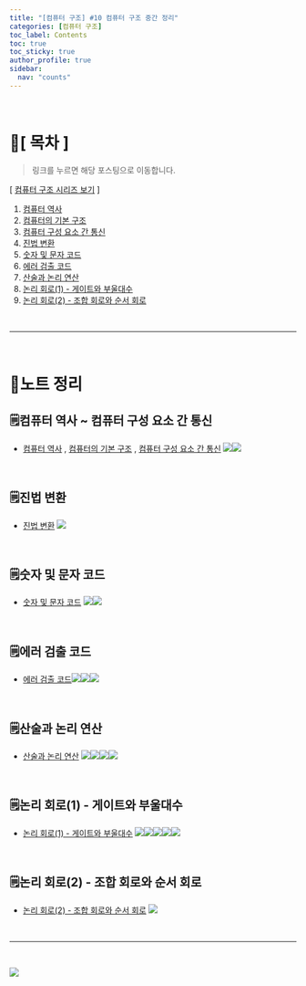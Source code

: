```yaml
---
title: "[컴퓨터 구조] #10 컴퓨터 구조 중간 정리"
categories: [컴퓨터 구조]
toc_label: Contents
toc: true
toc_sticky: true
author_profile: true
sidebar:
  nav: "counts"
---
```


<br>

# 🔖[ 목차 ]

> 링크를 누르면 해당 포스팅으로 이동합니다.

[ [컴퓨터 구조 시리즈 보기](https://velog.io/@sieunpark/series/Computer-Structure) ]

1. [컴퓨터 역사](https://velog.io/@sieunpark/Computer-Structure-%EC%BB%B4%ED%93%A8%ED%84%B0-%EC%97%AD%EC%82%AC)
2. [컴퓨터의 기본 구조](https://velog.io/@sieunpark/Computer-Structure-%EC%BB%B4%ED%93%A8%ED%84%B0%EC%9D%98-%EA%B8%B0%EB%B3%B8-%EA%B5%AC%EC%A1%B0)
3. [컴퓨터 구성 요소 간 통신](https://velog.io/@sieunpark/Computer-Structure-%EC%BB%B4%ED%93%A8%ED%84%B0-%EA%B5%AC%EC%84%B1-%EC%9A%94%EC%86%8C-%EA%B0%84-%ED%86%B5%EC%8B%A0)
4. [진법 변환](https://velog.io/@sieunpark/Computer-Structure-%EC%A7%84%EB%B2%95-%EB%B3%80%ED%99%98)
5. [숫자 및 문자 코드](https://velog.io/@sieunpark/Computer-Structure-%EC%88%AB%EC%9E%90-%EB%B0%8F-%EB%AC%B8%EC%9E%90-%EC%BD%94%EB%93%9C)
6. [에러 검출 코드](https://velog.io/@sieunpark/Computer-Structure-%EC%97%90%EB%9F%AC-%EA%B2%80%EC%B6%9C-%EC%BD%94%EB%93%9C)
7. [산술과 논리 연산](https://velog.io/@sieunpark/Computer-Structure-%EC%82%B0%EC%88%A0%EA%B3%BC-%EB%85%BC%EB%A6%AC-%EC%97%B0%EC%82%B0)
8. [논리 회로(1) - 게이트와 부울대수](https://velog.io/@sieunpark/Computer-Structure-%EB%85%BC%EB%A6%AC-%ED%9A%8C%EB%A1%9C1-%EA%B2%8C%EC%9D%B4%ED%8A%B8%EC%99%80-%EB%B6%80%EC%9A%B8%EB%8C%80%EC%88%98)
9. [논리 회로(2) - 조합 회로와 순서 회로](https://velog.io/@sieunpark/Computer-Structure-%EB%85%BC%EB%A6%AC-%ED%9A%8C%EB%A1%9C2-%EC%A1%B0%ED%95%A9-%ED%9A%8C%EB%A1%9C%EC%99%80-%EC%88%9C%EC%84%9C-%ED%9A%8C%EB%A1%9C)

<br>

---

<br>

# 📒노트 정리

## 🗒️컴퓨터 역사 ~ 컴퓨터 구성 요소 간 통신

- [컴퓨터 역사](https://velog.io/@sieunpark/Computer-Structure-%EC%BB%B4%ED%93%A8%ED%84%B0-%EC%97%AD%EC%82%AC) , [컴퓨터의 기본 구조](https://velog.io/@sieunpark/Computer-Structure-%EC%BB%B4%ED%93%A8%ED%84%B0%EC%9D%98-%EA%B8%B0%EB%B3%B8-%EA%B5%AC%EC%A1%B0) , [컴퓨터 구성 요소 간 통신](https://velog.io/@sieunpark/Computer-Structure-%EC%BB%B4%ED%93%A8%ED%84%B0-%EA%B5%AC%EC%84%B1-%EC%9A%94%EC%86%8C-%EA%B0%84-%ED%86%B5%EC%8B%A0)
  ![](https://velog.velcdn.com/images/sieunpark/post/1993e778-4026-42c8-9826-cb602d9ce838/image.png)![](https://velog.velcdn.com/images/sieunpark/post/3fdb48f2-f207-4661-8c9e-9a800fc21c58/image.png)

<br>

## 🗒️진법 변환

- [진법 변환](https://velog.io/@sieunpark/Computer-Structure-%EC%A7%84%EB%B2%95-%EB%B3%80%ED%99%98)
  ![](https://velog.velcdn.com/images/sieunpark/post/1574d047-93ea-4f49-811b-7c4ec40407c9/image.jpg)

<br>

## 🗒️숫자 및 문자 코드

- [숫자 및 문자 코드](https://velog.io/@sieunpark/Computer-Structure-%EC%88%AB%EC%9E%90-%EB%B0%8F-%EB%AC%B8%EC%9E%90-%EC%BD%94%EB%93%9C)
  ![](https://velog.velcdn.com/images/sieunpark/post/39fd83dc-8270-4f08-bb95-6fc10ebb8a07/image.jpg)![](https://velog.velcdn.com/images/sieunpark/post/4d8d961c-bf80-4f28-9f9a-23ccd64c82e2/image.jpg)

<br>

## 🗒️에러 검출 코드

- [에러 검출 코드](https://velog.io/@sieunpark/Computer-Structure-%EC%97%90%EB%9F%AC-%EA%B2%80%EC%B6%9C-%EC%BD%94%EB%93%9C)![](https://velog.velcdn.com/images/sieunpark/post/e4936abf-f15b-4dc8-9487-54632c553c36/image.jpg)![](https://velog.velcdn.com/images/sieunpark/post/6049a388-e05c-46fb-8032-bcc4295b23f5/image.jpg)![](https://velog.velcdn.com/images/sieunpark/post/c7ed395f-5946-4acc-a56e-5a2bc3b3f855/image.jpg)

<br>

## 🗒️산술과 논리 연산

- [산술과 논리 연산](https://velog.io/@sieunpark/Computer-Structure-%EC%82%B0%EC%88%A0%EA%B3%BC-%EB%85%BC%EB%A6%AC-%EC%97%B0%EC%82%B0)
  ![](https://velog.velcdn.com/images/sieunpark/post/aee5aa11-a651-4981-bdfa-dd722c0b1d88/image.jpg)![](https://velog.velcdn.com/images/sieunpark/post/c067704e-c7bb-40ea-933d-edf28448bc04/image.jpg)![](https://velog.velcdn.com/images/sieunpark/post/1ca0a15f-d017-4387-af4e-cd272be7c576/image.jpg)![](https://velog.velcdn.com/images/sieunpark/post/45543677-529b-4d22-bf9b-0d9f4ec5ae1f/image.jpg)

<br>

## 🗒️논리 회로(1) - 게이트와 부울대수

- [논리 회로(1) - 게이트와 부울대수](https://velog.io/@sieunpark/Computer-Structure-%EB%85%BC%EB%A6%AC-%ED%9A%8C%EB%A1%9C1-%EA%B2%8C%EC%9D%B4%ED%8A%B8%EC%99%80-%EB%B6%80%EC%9A%B8%EB%8C%80%EC%88%98)
  ![](https://velog.velcdn.com/images/sieunpark/post/c3f429ec-b6f5-4c9e-a876-d833bf4791cd/image.jpg)![](https://velog.velcdn.com/images/sieunpark/post/8476e7ac-57c4-4501-8f44-a60f7b0a2617/image.jpg)![](https://velog.velcdn.com/images/sieunpark/post/75edbeda-408b-492b-8887-93d8cec2a6f9/image.jpg)![](https://velog.velcdn.com/images/sieunpark/post/29f0ea89-243f-4b35-b27c-d55cf4006f0c/image.jpg)![](https://velog.velcdn.com/images/sieunpark/post/f3c6ee6e-8ef7-4f88-8828-bf2e6588c782/image.jpg)

<br>

## 🗒️논리 회로(2) - 조합 회로와 순서 회로

- [논리 회로(2) - 조합 회로와 순서 회로](https://velog.io/@sieunpark/Computer-Structure-%EB%85%BC%EB%A6%AC-%ED%9A%8C%EB%A1%9C2-%EC%A1%B0%ED%95%A9-%ED%9A%8C%EB%A1%9C%EC%99%80-%EC%88%9C%EC%84%9C-%ED%9A%8C%EB%A1%9C)
  ![](https://velog.velcdn.com/images/sieunpark/post/af94950d-99b0-4ad2-acb2-a51161cde0d5/image.jpg)

<br>

---

<br>

![](https://velog.velcdn.com/images/sieunpark/post/ca27addf-a678-4ce7-826f-fd388b99b445/image.png)
